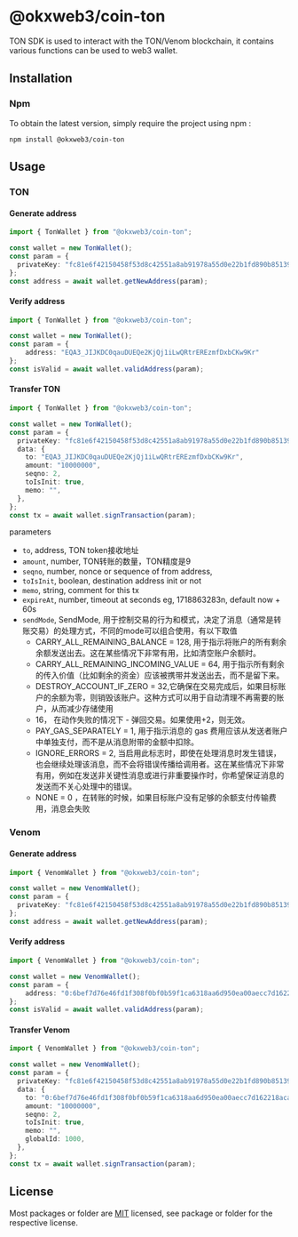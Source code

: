 # @okxweb3/coin-ton
TON SDK is used to interact with the TON/Venom blockchain, it contains various functions can be used to web3 wallet.

## Installation

### Npm

To obtain the latest version, simply require the project using npm :

```shell
npm install @okxweb3/coin-ton
```

## Usage

### TON

#### Generate address

```typescript
import { TonWallet } from "@okxweb3/coin-ton";

const wallet = new TonWallet();
const param = {
  privateKey: "fc81e6f42150458f53d8c42551a8ab91978a55d0e22b1fd890b85139086b93f8"
};
const address = await wallet.getNewAddress(param);
```

#### Verify address

```typescript
import { TonWallet } from "@okxweb3/coin-ton";

const wallet = new TonWallet();
const param = {
    address: "EQA3_JIJKDC0qauDUEQe2KjQj1iLwQRtrEREzmfDxbCKw9Kr"
};
const isValid = await wallet.validAddress(param);
```

#### Transfer TON

```typescript
import { TonWallet } from "@okxweb3/coin-ton";

const wallet = new TonWallet();
const param = {
  privateKey: "fc81e6f42150458f53d8c42551a8ab91978a55d0e22b1fd890b85139086b93f8",
  data: {
    to: "EQA3_JIJKDC0qauDUEQe2KjQj1iLwQRtrEREzmfDxbCKw9Kr",
    amount: "10000000",
    seqno: 2,
    toIsInit: true,
    memo: "",
  },
};
const tx = await wallet.signTransaction(param);
```
parameters
* `to`, address, TON token接收地址
* `amount`, number, TON转账的数量，TON精度是9
* `seqno`, number, nonce or sequence of from address,
* `toIsInit`, boolean,  destination address init or not
* `memo`, string, comment for this tx
* `expireAt`, number,  timeout at seconds eg, 1718863283n, default now + 60s
* `sendMode`, SendMode, 用于控制交易的行为和模式，决定了消息（通常是转账交易）的处理方式，不同的mode可以组合使用，有以下取值
    * CARRY_ALL_REMAINING_BALANCE = 128, 用于指示将账户的所有剩余余额发送出去。这在某些情况下非常有用，比如清空账户余额时。
    * CARRY_ALL_REMAINING_INCOMING_VALUE = 64, 用于指示所有剩余的传入价值（比如剩余的资金）应该被携带并发送出去，而不是留下来。
    * DESTROY_ACCOUNT_IF_ZERO = 32,它确保在交易完成后，如果目标账户的余额为零，则销毁该账户。这种方式可以用于自动清理不再需要的账户，从而减少存储使用
    * 16， 在动作失败的情况下 - 弹回交易。如果使用+2，则无效。
    * PAY_GAS_SEPARATELY = 1, 用于指示消息的 gas 费用应该从发送者账户中单独支付，而不是从消息附带的金额中扣除。
    * IGNORE_ERRORS = 2, 当启用此标志时，即使在处理消息时发生错误，也会继续处理该消息，而不会将错误传播给调用者。这在某些情况下非常有用，例如在发送非关键性消息或进行非重要操作时，你希望保证消息的发送而不关心处理中的错误。
    * NONE = 0 ，在转账的时候，如果目标账户没有足够的余额支付传输费用，消息会失败


### Venom

#### Generate address

```typescript
import { VenomWallet } from "@okxweb3/coin-ton";

const wallet = new VenomWallet();
const param = {
  privateKey: "fc81e6f42150458f53d8c42551a8ab91978a55d0e22b1fd890b85139086b93f8"
};
const address = await wallet.getNewAddress(param);
```

#### Verify address

```typescript
import { VenomWallet } from "@okxweb3/coin-ton";

const wallet = new VenomWallet();
const param = {
    address: "0:6bef7d76e46fd1f308f0bf0b59f1ca6318aa6d950ea00aecc7d162218acaaa36"
};
const isValid = await wallet.validAddress(param);
```

#### Transfer Venom

```typescript
import { VenomWallet } from "@okxweb3/coin-ton";

const wallet = new VenomWallet();
const param = {
  privateKey: "fc81e6f42150458f53d8c42551a8ab91978a55d0e22b1fd890b85139086b93f8",
  data: {
    to: "0:6bef7d76e46fd1f308f0bf0b59f1ca6318aa6d950ea00aecc7d162218acaaa36",
    amount: "10000000",
    seqno: 2,
    toIsInit: true,
    memo: "",
    globalId: 1000,
  },
};
const tx = await wallet.signTransaction(param);
```

## License
Most packages or folder are [MIT](<https://github.com/okx/js-wallet-sdk/blob/main/LICENSE>) licensed, see package or folder for the respective license.
